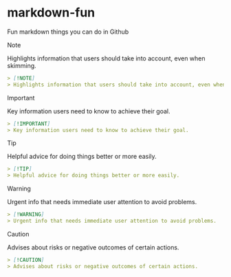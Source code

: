 # markdown-fun
Fun markdown things you can do in Github

> [!NOTE]
> Highlights information that users should take into account, even when skimming.
```md
> [!NOTE]
> Highlights information that users should take into account, even when skimming.
```

> [!IMPORTANT]
> Key information users need to know to achieve their goal.
```md
> [!IMPORTANT]
> Key information users need to know to achieve their goal.
```

> [!TIP]
> Helpful advice for doing things better or more easily.
```md
> [!TIP]
> Helpful advice for doing things better or more easily.
```

> [!WARNING]
> Urgent info that needs immediate user attention to avoid problems.
```md
> [!WARNING]
> Urgent info that needs immediate user attention to avoid problems.
```

> [!CAUTION]
> Advises about risks or negative outcomes of certain actions.
```md
> [!CAUTION]
> Advises about risks or negative outcomes of certain actions.
```
